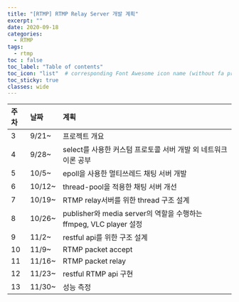 ```yaml
---
title: "[RTMP] RTMP Relay Server 개발 계획"
excerpt: ""
date: 2020-09-18
categories:
  - RTMP
tags:
  - rtmp
toc : false
toc_label: "Table of contents"
toc_icon: "list"  # corresponding Font Awesome icon name (without fa prefix)
toc_sticky: true
classes: wide
---
```


|주차|날짜|계획|
|:---|:---|:---|
|3|9/21~| 프로젝트 개요 |
|4|9/28~| select를 사용한 커스텀 프로토콜 서버 개발 외 네트워크 이론 공부 |
|5|10/5~| epoll을 사용한 멀티쓰레드 채팅 서버 개발 |
|6|10/12~| thread-pool을 적용한 채팅 서버 개선 |
|7|10/19~| RTMP relay서버를 위한 thread 구조 설계 |
|8|10/26~| publisher와 media server의 역할을 수행하는 ffmpeg, VLC player 설정  |
|9|11/2~| restful api를 위한 구조 설계 |
|10|11/9~| RTMP packet accept |
|11|11/16~| RTMP packet relay |
|12|11/23~| restful RTMP api 구현 |
|13|11/30~| 성능 측정 |
